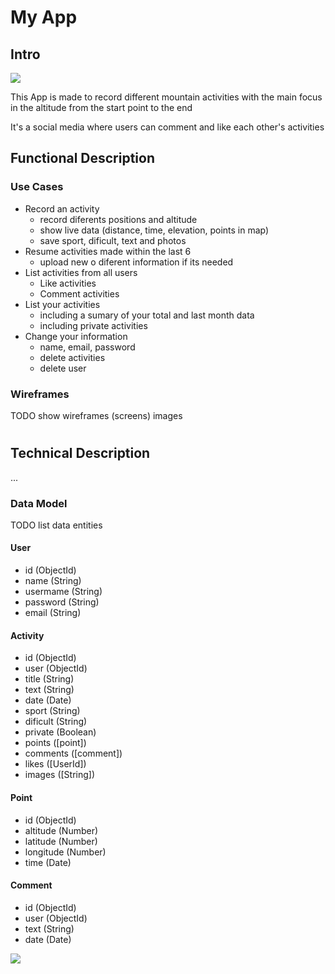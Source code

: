 # My App

## Intro

![](https://media.giphy.com/media/l2Je9zHYveK012EVi/giphy.gif)

This App is made to record different mountain activities with the main focus in the altitude
from the start point to the end

It's a social media where users can comment and like each other's activities



## Functional Description

### Use Cases

- Record an activity
    - record diferents positions and altitude
    - show live data (distance, time, elevation, points in map)
    - save sport, dificult, text and photos
- Resume activities made within the last 6 
    - upload new o diferent information if its needed
- List activities from all users
    - Like activities
    - Comment activities
- List your activities
    - including a sumary of your total and last month data
    - including private activities
- Change your information 
    - name, email, password
    - delete activities
    - delete user

### Wireframes

TODO show wireframes (screens) images

#
## Technical Description

...

### Data Model

TODO list data entities

#### User
- id (ObjectId)
- name (String)
- usermame (String)
- password (String)
- email (String)

#### Activity
- id (ObjectId)
- user (ObjectId)
- title (String)
- text (String)
- date (Date)
- sport (String)
- dificult (String)
- private (Boolean)
- points ([point])
- comments ([comment])
- likes ([UserId])
- images ([String])

#### Point
- id (ObjectId)
- altitude (Number)
- latitude (Number)
- longitude (Number)
- time (Date)

#### Comment
- id (ObjectId)
- user (ObjectId)
- text (String)
- date (Date)

![](images/data-model.svg)